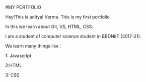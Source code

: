 #MY PORTFOLIO

Hey!This is aditya! Verma. This is my first portfolio. 

In this we learn about Git, VS, HTML, CSS. 

I am a student of computer science student in BBDNIIT (2017-21).  

We learn many things like :

1: Javascript

2:HTML

3: CSS